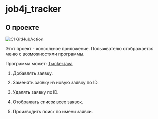# job4j_tracker

## О проекте

![CI GitHubAction](https://github.com/peterarsentev/job4j_tracker/actions/workflows/maven.yml/badge.svg)

Этот проект - консольное приложение. Пользователю отображается меню с возможностями программы.

Программа может:
[Tracker.java](src%2Fmain%2Fjava%2Fru%2Fjob4j%2Ftracker%2FTracker.java)
1. Добавлять заявку.

1. Заменять заявку на новую заявку по ID.

1. Удалять заявку по ID.

1. Отображать список всех заявок.

1. Производить поиск по имени заявки.